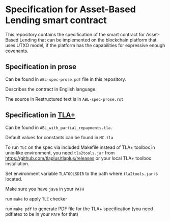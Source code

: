 # Specification for Asset-Based Lending smart contract

This repository contains the specification of the smart contract
for Asset-Based Lending that can be implemented on the blockchain
platform that uses UTXO model, if the platform has the capabilities
for expressive enough covenants.

## Specification in prose

Can be found in `ABL-spec-prose.pdf` file in this repository.

Describes the contract in English language.

The source in Restructured text is in `ABL-spec-prose.rst`

## Specification in [TLA+](https://lamport.azurewebsites.net/tla/tla.html)

Can be found in `ABL_with_partial_repayments.tla`.

Default values for constants can be found in `MC.tla`

To run `TLC` on the spec via included Makefile instead of
TLA+ toolbox in unix-like environment, you need `tla2tools.jar`
from https://github.com/tlaplus/tlaplus/releases or your local
TLA+ toolbox installation.

Set environment variable `TLATOOLSDIR` to the path where
`tla2tools.jar` is located.

Make sure you have `java` in your `PATH`

run `make` to apply `TLC` checker

run `make pdf` to generate PDF file for the TLA+ specification
(you need pdflatex to be in your `PATH` for that)


